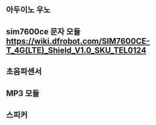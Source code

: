 ## 아두이노 우노 <br>
## sim7600ce 문자 모듈  https://wiki.dfrobot.com/SIM7600CE-T_4G(LTE)_Shield_V1.0_SKU_TEL0124
## 초음파센서
## MP3 모듈
## 스피커
